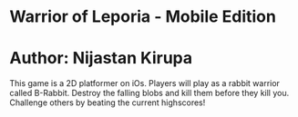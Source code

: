 # Warrior of Leporia - Mobile Edition
# Author: Nijastan Kirupa

This game is a 2D platformer on iOs. Players will play as a rabbit warrior called B-Rabbit.
Destroy the falling blobs and kill them before they kill you. Challenge others by beating the current highscores!
